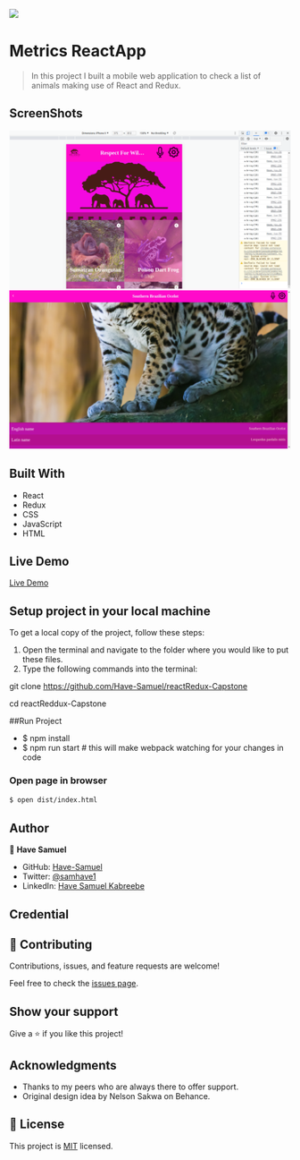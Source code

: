 ![](https://img.shields.io/badge/Microverse-blueviolet)

# Metrics ReactApp

> In this project I built a mobile web application to check a list of animals making use of React and Redux.

## ScreenShots
<img src="./Ast.png">
<img src="./Act.png">

## Built With

- React
- Redux
- CSS
- JavaScript
- HTML

## Live Demo
[Live Demo]()

## Setup project in your local machine
  To get a local copy of the project, follow these steps: 
1. Open the terminal and navigate to the folder where you would     like to put these files.
2. Type the following commands into the terminal: 

 git clone https://github.com/Have-Samuel/reactRedux-Capstone

 cd reactReddux-Capstone

 ##Run Project

- $ npm install
- $ npm run start # this will make webpack watching for your changes in code

### Open page in browser

```bash
$ open dist/index.html
```

## Author

👤 **Have Samuel**

- GitHub: [Have-Samuel](https://github.com/Have-Samuel)
- Twitter: [@samhave1](https://twitter.com/@samhave1)
- LinkedIn: [Have Samuel Kabreebe](https://linkedin.com/in/Have-Samuel-Kabreebe)

## Credential

## 🤝 Contributing

Contributions, issues, and feature requests are welcome!

Feel free to check the [issues page](https://github.com/Have-Samuel/reactRedux-Capstone/issues).

## Show your support

Give a ⭐️ if you like this project!

## Acknowledgments

- Thanks to my peers who are always there to offer support. 
- Original design idea by Nelson Sakwa on Behance.

## 📝 License

This project is [MIT](./MIT.md) licensed.
